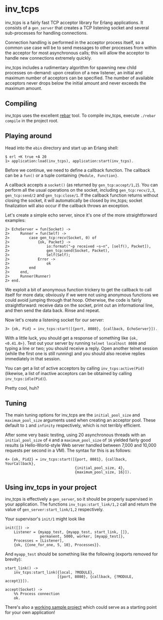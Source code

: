 inv_tcps
========

inv_tcps is a fairly fast TCP acceptor library for Erlang applications. It
consists of a `gen_server` that creates a TCP listening socket and several
sub-processes for handling connections.

Connection handling is performed in the acceptor process itself, so a common use
case will be to send messages to other processes from within the acceptor for
most asynchronous calls; this will allow the acceptor to handle new connections
extremely quickly.

inv_tcps includes a rudimentary algorithm for spawning new child processes
on-demand: upon creation of a new listener, an initial and maximum number of
acceptors can be specified. The number of available acceptors never drops below
the initial amount and never exceeds the maximum amount.

Compiling
---------

inv_tcps uses the excellent [rebar](http://hg.basho.com/rebar/) tool. To compile
inv_tcps, execute `./rebar compile` in the project root.

Playing around
--------------

Head into the `ebin` directory and start up an Erlang shell:

    $ erl +K true +A 20
    1> application:load(inv_tcps), application:start(inv_tcps).

Before we continue, we need to define a callback function. The callback can be a
`fun()` or a tuple containing `{Module, Function}`.

A callback accepts a `socket()` (as returned by `gen_tcp:accept/1,2`). You can
perform all the usual operations on the socket, including `gen_tcp:recv/2,3`,
`gen_tcp:send/2` and `gen_tcp:close/1`. If the callback function returns without
closing the socket, it will automatically be closed by inv_tcps; socket
finalization will also occur if the callback throws an exception.

Let's create a simple echo server, since it's one of the more straightforward
examples:

    2> EchoServer = fun(Socket) ->
    2>     Runner = fun(Self) ->
    2>         case gen_tcp:recv(Socket, 0) of
    2>             {ok, Packet} ->
    2>                 io:format("~p received ~s~n", [self(), Packet]),
    2>                 gen_tcp:send(Socket, Packet),
    2>                 Self(Self);
    2>             Error ->
    2>                 ok
    2>         end
    2>     end,
    2>     Runner(Runner)
    2> end.

We exploit a bit of anonymous function trickery to get the callback to call
itself for more data; obviously if we were not using anonymous functions we
could avoid jumping through that hoop. Otherwise, the code is fairly
straightforward: receive data on the socket, print out an informational line,
and then send the data back. Rinse and repeat.

Now let's create a listening socket for our server:

    3> {ok, Pid} = inv_tcps:start([{port, 8080}, {callback, EchoServer}]).

With a little luck, you should get a response of something like
`{ok, <0.41.0>}`. Test out your server by running `telnet localhost 8080` and
typing a line or two; you should receive a reply. Open another telnet session
(while the first one is still running) and you should also receive replies
immediately in that session.

You can get a list of active acceptors by calling `inv_tcps:active(Pid)`
(likewise, a list of inactive acceptors can be obtained by calling
`inv_tcps:idle(Pid)`).

Pretty cool, huh?

Tuning
------

The main tuning options for inv_tcps are the `initial_pool_size` and
`maximum_pool_size` arguments used when creating an acceptor pool. These default
to `1` and `infinity` respectively, which is not terribly efficient.

After some very basic testing, using 20 asynchronous threads with an
`initial_pool_size` of `4` and a `maximum_pool_size` of `16` yielded fairly good
results (a Hello-World-style Web server handled between 7,000 and 10,000
requests per second in a VM). The syntax for this is as follows:

    4> {ok, Pid2} = inv_tcps:start([{port, 8081}, {callback, YourCallback},
                                    {initial_pool_size, 4},
                                    {maximum_pool_size, 16}]).

Using inv_tcps in your project
------------------------------

inv_tcps is effectively a `gen_server`, so it should be properly supervised in
your application. The functions `inv_tcps:start_link/1,2` call and return the
value of `gen_server:start_link/1,2` respectively.

Your supervisor's `init/1` might look like

    init([]) ->
        Listener = {myapp_test, {myapp_test, start_link, []},
                    permanent, 5000, worker, [myapp_test]},
        Processes = [Listener],
        {ok, {{one_for_one, 5, 10}, Processes}}.

And `myapp_test` should be something like the following (exports removed for
brevity):

    start_link() ->
        inv_tcps:start_link({local, ?MODULE},
                            [{port, 8080}, {callback, {?MODULE, accept}}]).

    accept(Socket) ->
        %% Process connection
        ok.

There's also a [working sample project](http://github.com/invectorate/inv_tcps_echoserver)
which could serve as a starting point for your own application!
